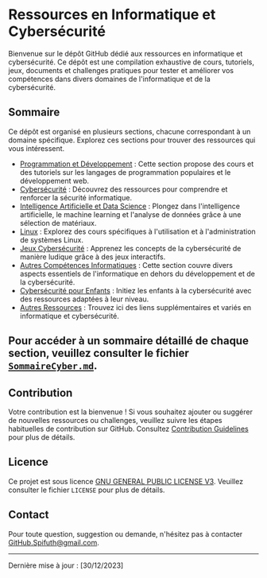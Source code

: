 # Ressources en Informatique et Cybersécurité

Bienvenue sur le dépôt GitHub dédié aux ressources en informatique et cybersécurité. Ce dépôt est une compilation exhaustive de cours, tutoriels, jeux, documents et challenges pratiques pour tester et améliorer vos compétences dans divers domaines de l'informatique et de la cybersécurité.

## Sommaire

Ce dépôt est organisé en plusieurs sections, chacune correspondant à un domaine spécifique. Explorez ces sections pour trouver des ressources qui vous intéressent.

- [Programmation et Développement](#doc/programmation-et-développement.md) : Cette section propose des cours et des tutoriels sur les langages de programmation populaires et le développement web.
- [Cybersécurité](#doc/cybersécurité.md) : Découvrez des ressources pour comprendre et renforcer la sécurité informatique.
- [Intelligence Artificielle et Data Science](#doc/intelligence-artificielle-et-data-science.md) : Plongez dans l'intelligence artificielle, le machine learning et l'analyse de données grâce à une sélection de matériaux.
- [Linux](#doc/linux.md) : Explorez des cours spécifiques à l'utilisation et à l'administration de systèmes Linux.
- [Jeux Cybersécurité](#doc/jeux-cybersécurité.md) : Apprenez les concepts de la cybersécurité de manière ludique grâce à des jeux interactifs.
- [Autres Compétences Informatiques](#doc/autres-compétences-informatiques.md) : Cette section couvre divers aspects essentiels de l'informatique en dehors du développement et de la cybersécurité.
- [Cybersécurité pour Enfants](#doc/cybersécurité-enfants.md) : Initiez les enfants à la cybersécurité avec des ressources adaptées à leur niveau.
- [Autres Ressources](#doc/autres-ressources.md) : Trouvez ici des liens supplémentaires et variés en informatique et cybersécurité.

Pour accéder à un sommaire détaillé de chaque section, veuillez consulter le fichier [`SommaireCyber.md`](./Doc/SommaireCyber.md).
---

## Contribution

Votre contribution est la bienvenue ! Si vous souhaitez ajouter ou suggérer de nouvelles ressources ou challenges, veuillez suivre les étapes habituelles de contribution sur GitHub. Consultez [Contribution Guidelines](contribution.md) pour plus de détails.

## Licence

Ce projet est sous licence [GNU GENERAL PUBLIC LICENSE V3](LICENSE). Veuillez consulter le fichier `LICENSE` pour plus de détails.

## Contact

Pour toute question, suggestion ou demande, n'hésitez pas à contacter GitHub.Spifuth@gmail.com.

---

Dernière mise à jour : [30/12/2023]
